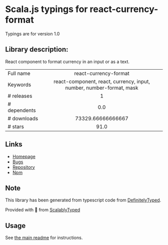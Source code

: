 
# Scala.js typings for react-currency-format

Typings are for version 1.0

## Library description:
React component to format currency in an input or as a text.

|                    |                 |
| ------------------ | :-------------: |
| Full name          | react-currency-format |
| Keywords           | react-component, react, currency, input, number, number-format, mask |
| # releases         | 1 |
| # dependents       | 0.0 |
| # downloads        | 73329.66666666667 |
| # stars            | 91.0 |

## Links
- [Homepage](https://github.com/mohitgupta8888/react-currency-format#readme)
- [Bugs](https://github.com/mohitgupta8888/react-currency-format/issues)
- [Repository](https://github.com/mohitgupta8888/react-currency-format)
- [Npm](https://www.npmjs.com/package/react-currency-format)
    


## Note
This library has been generated from typescript code from [DefinitelyTyped](https://definitelytyped.org).

Provided with :purple_heart: from [ScalablyTyped](https://github.com/oyvindberg/ScalablyTyped)

## Usage
See [the main readme](../../readme.md) for instructions.


